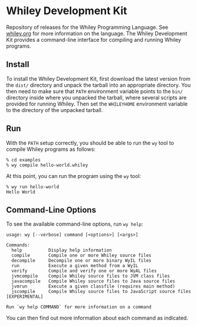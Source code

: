 # Whiley Development Kit

Repository of releases for the Whiley Programming Language.  See
[whiley.org](http://whiley.org) for more information on the language.
The Whiley Development Kit provides a command-line interface for
compiling and running Whiley programs.

## Install

To install the Whiley Development Kit, first download the latest
version from the `dist/` directory and unpack the tarball into an
appropriate directory. You then need to make sure that `PATH`
environment variable points to the `bin/` directory inside where you
unpacked the tarball, where several scripts are provided for running
Whiley. Then set the `WHILEYHOME` environment variable to the
directory of the unpacked tarball.

## Run

With the `PATH` setup correctly, you should be able to run the `wy` tool
to compile Whiley programs as follows:

```
% cd examples
% wy compile hello-world.whiley
```

At this point, you can run the program using the `wy` tool:

```
% wy run hello-world
Hello World
```

## Command-Line Options

To see the available command-line options, run `wy help`:

```
usage: wy [--verbose] command [<options>] [<args>]

Commands:
  help          Display help information
  compile       Compile one or more Whiley source files
  decompile     Decompile one or more binary WyIL files
  run           Execute a given method from a WyIL
  verify        Compile and verify one or more WyAL files
  jvmcompile    Compile Whiley source files to JVM class files
  javacompile   Compile Whiley source files to Java source files
  jvmrun        Execute a given classfile (requires main method)
  jscompile     Compile Whiley source files to JavaScript source files [EXPERIMENTAL]

Run `wy help COMMAND` for more information on a command
```

You can then find out more information about each command as
indicated.
